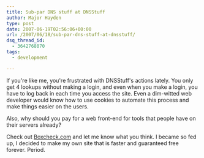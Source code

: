 ```yaml
---
title: Sub-par DNS stuff at DNSStuff
author: Major Hayden
type: post
date: 2007-06-19T02:56:06+00:00
url: /2007/06/18/sub-par-dns-stuff-at-dnsstuff/
dsq_thread_id:
  - 3642768070
tags:
  - development

---
```

If you're like me, you're frustrated with DNSStuff's actions lately. You only get 4 lookups without making a login, and even when you make a login, you have to log back in each time you access the site. Even a dim-witted web developer would know how to use cookies to automate this process and make things easier on the users.

Also, why should you pay for a web front-end for tools that people have on their servers already?

Check out [Boxcheck.com][1] and let me know what you think. I became so fed up, I decided to make my own site that is faster and guaranteed free forever. Period.

 [1]: http://boxcheck.com/

